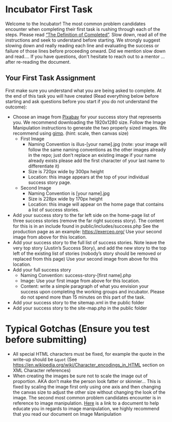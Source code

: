 # Incubator First Task
Welcome to the Incubator! The most common problem candidates encounter when completing their first task is rushing through each of the steps. Please read [“The Definition of Completed”](https://exerceo.org/news-completed.php).  Slow down, read all of the instructions and seek to understand before starting.  We strongly suggest slowing down and really reading each line and evaluating the success or failure of those lines before proceeding onward. Did we mention slow down and read…. If you have questions, don't hesitate to reach out to a mentor ... after re-reading the document.

## Your First Task Assignment
First make sure you understand what you are being asked to complete. At the end of this task you will have created (Read everything below before starting and ask questions before you start if you do not understand the outcome):

* Choose an image from [Pixabay](https://www.pixabay.com) for your success story that represents you. We recommend downloading the 1920x1280 size. Follow the Image Manipulation instructions to generate the two properly sized images. We recommend using [gimp](https://www.gimp.org/). (hint: scale, then canvas size)
  * First Image
    * Naming Convention is illus-[your name].jpg (note: your image will follow the same naming conventions as the other images already in the repo; just don’t replace an existing image if your name already exists please add the first character of your last name to differentiate it)
    * Size is 720px wide by 300px height
    * Location: this image appears at the top of your individual success story page.
  * Second Image
    * Naming Convention is [your name].jpg
    * Size is 228px wide by 170px height
    * Location: this image will appear on the home page that contains a list of success stories.
* Add your success story to the far left side on the home-page list of three success stories (remove the far right success story). The content for this is in an include found in public/includes/success.php See the production page as an example: https://exerceo.org/ Use your second image from above for this location.
* Add your success story to the full list of success stories. Note leave the very top story (Justin’s Success Story), and add the new story to the top left of the existing list of stories (nobody’s story should be removed or replaced from this page) Use your second image from above for this location.
* Add your full success story
  * Naming Convention: success-story-[first name].php
  * Image: Use your first image from above for this location.
  * Content: write a simple paragraph of what you envision your success upon completing the working groups and incubator. Please do not spend more than 15 minutes on this part of the task.
* Add your success story to the sitemap.xml in the public folder
* Add your success story to the site-map.php in the public folder

# Typical Gotchas (Ensure you test before submitting)
* All special HTML characters must be fixed, for example the quote in the write-up should be `&quot` (See https://en.wikipedia.org/wiki/Character_encodings_in_HTML section on XML Character references)
* When creating the images be sure not to scale the image out of proportion. AKA don’t make the person look fatter or skinnier… This is fixed by scaling the image first only using one axis and then changing the canvas size to adjust the other size without changing the look of the image. The second most common problem candidates encounter is in reference to image manipulation. [Here](docs/ImageManipulation.pdf) is a link to a document to help educate you in regards to image manipulation, we highly recommend that you read our document on Image Manipulation